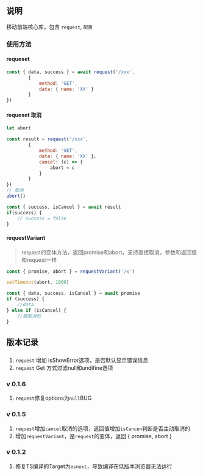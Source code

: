 ## 说明
移动前端核心库，包含 `request`, `配置`

### 使用方法
#### requeset 
```js
const { data, success } = await request('/xxx',
        {
            method: 'GET',
            data: { name: 'XX' }
        }
})
```

#### requeset 取消
```js
let abort

const result = request('/xxx',
        {
            method: 'GET',
            data: { name: 'XX' }，
            cancel: (c) => {
                abort = c
            }
        }
})
// 取消
abort()

const { success, isCancel } = await result
if(success) {
    // success = false
}


```

#### requestVariant 
> request的变体方法，返回promise和abort，支持直接取消，参数和返回值和request一样

```js
const { promise, abort } = requestVariant('/x')

setTimeout(abort, 1000)

const { data, success, isCancel } = await promise
if (success) {
    //data
} else if (isCancel) {
    //被取消的
}
```
## 版本记录
###
1. `request` 增加 isShowError选项，是否默认显示错误信息
2. `request` Get 方式过滤null和undifine选项

### v 0.1.6
1. `request`修复options为`null`BUG

### v 0.1.5
1. `request`增加`cancel`取消的选项，返回值增加`isCancen`判断是否主动取消的
2. 增加`requestVariant`，是`request`的变体，返回 { promise, abort }

### v 0.1.2
1. 修复TS编译的Target为`esnext`，导致编译在低版本浏览器无法运行